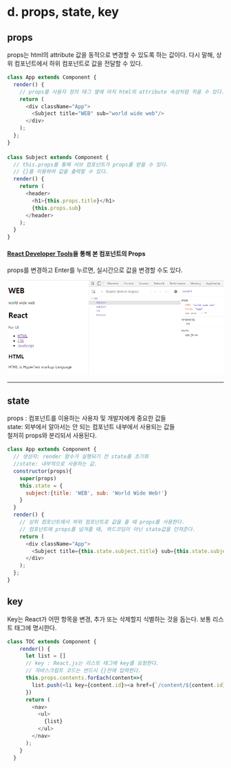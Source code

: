 # d. props, state, key

## props
props는 html의 attribute 값을 동적으로 변경할 수 있도록 하는 값이다.
다시 말해, 상위 컴포넌트에서 하위 컴포넌트로 값을 전달할 수 있다.
```javascript
class App extends Component {
  render() {
    // props를 사용자 정의 태그 옆에 마치 html의 attribute 속성처럼 적을 수 있다.
    return (
      <div className="App">
        <Subject title="WEB" sub="world wide web"/>
      </div>
    );
  };
}

class Subject extends Component {
  // this.props를 통해 서브 컴포넌트가 props를 받을 수 있다.
  // {}를 이용하여 값을 출력할 수 있다.
  render() {
    return (
      <header>
        <h1>{this.props.title}</h1>
        {this.props.sub}
      </header>
    );
  }
}

```

#### [React Developer Tools](https://chrome.google.com/webstore/detail/react-developer-tools/fmkadmapgofadopljbjfkapdkoienihi)을 통해 본 컴포넌트의 Props

props를 변경하고 Enter를 누르면, 실시간으로 값을 변경할 수도 있다.

<p align="center">
  <img src="./props.png" >
</p>

<hr />

## state
props : 컴포넌트를 이용하는 사용자 및 개발자에게 중요한 값들<br>
state: 외부에서 알아서는 안 되는 컴포넌트 내부에서 사용되는 값들<br>
철저히 props와 분리되서 사용된다.

```javascript
class App extends Component {
  // 생성자: render 함수가 실행되기 전 state를 초기화
  //state: 내부적으로 사용하는 값.
  constructor(props){
    super(props)
    this.state = {
      subject:{title: 'WEB', sub: 'World Wide Web!'}
    }
  }
  render() {
    // 상위 컴포넌트에서 하위 컴포넌트로 값을 줄 때 props를 사용한다.
    // 컴포넌트에 props를 넘겨줄 때, 하드코딩이 아닌 state값을 던져준다.
    return (
      <div className="App">
        <Subject title={this.state.subject.title} sub={this.state.subject.title}/>
      </div>
    );
  };
}
```

## key
Key는 React가 어떤 항목을 변경, 추가 또는 삭제할지 식별하는 것을 돕는다. 보통 리스트 태그에 명시한다.
```javascript
class TOC extends Component {
    render() {
      let list = []
      // key : React.js는 리스트 태그에 key를 요청한다.
      // 자바스크립트 코드는 반드시 {}안에 입력한다.
      this.props.contents.forEach(content=>{
        list.push(<li key={content.id}><a href={`/content/${content.id}`}>{content.title}</a></li>)
      })
      return (
        <nav>
          <ul>
            {list}
          </ul>
        </nav>
      );
    }
  }
```
